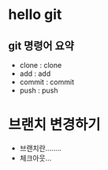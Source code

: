 # hello git

## git 명령어 요약

- clone : clone
- add : add
- commit : commit
- push : push


# 브랜치 변경하기
- 브랜치란........
- 체크아웃... 